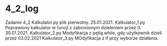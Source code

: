 # 4_2_log
Zadanie 4_2
 Kalkulator.py plik pierwotny. 25.01.2021.
 Kalkulator_1.py Poprawiony kalkulator w funcji z zabronionym dzieleniem przez 0. 30.01.2021.
 Kalkulator_2.py Modyfikacja z pętlą while, gdy użytkownik dzieli przez 03.02.2021
 Kalkulator_3.py MOdyfikacja z if przy wyborze działania. 
